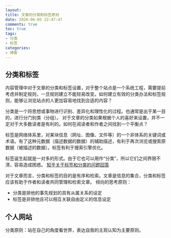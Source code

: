 ```yaml
---
layout: 
title: 文章的分类和标签原则
date: 2020-06-05 22:47:47
comments: true
toc: true
tags: 
- 分类
- 标签
categories:
- 博客 
---
```


## 分类和标签
内容管理中对于文章的分类和标签设置，对于整个站点是一个系统工程，需要提前考虑并制定规则，一旦规则建立不能轻易改变。如何建立有效的分类办法和标签规则，能够让浏览站点的人更加容易地找到合适的内容？

分类是一个将思想或事物进行识别、差异化和理性化的过程。也通常是出于某一目的，进行分门别类（分组）。
对于文章的分类如果根据个人的喜好来设置，并不一定对于大多数读者是有利的。如何在阅读者和作者之间找到一个平衡点？

标签是网络体系里，对某块信息（网址、图像、文件等）的一个非体系的关键词或术语。有了这种元数据（描述数据的数据）的辅助描述，有利于再次浏览或搜索原数据（被描述的数据）。标签有利于搜索引擎优化。

标签诞生起就是一对多的形式。由于它也可以用作“分类”，所以它们之间界限不清，容易造成困惑。
[知乎关于标签和分类的问题回答](https://www.zhihu.com/question/19566478)

对于文章而言，分类和标签的目的是有序和检索。文章是信息的集合，分类和标签应该有助于作者和读者共同管理和检索文章。
倾向的思考原则：

- 分类是排他的事先规划的具有从属关系的设定
- 标签是非排他且可以相互关联自由定义的信息设定

## 个人网站

分类原则：站在自己的角度看世界，表达自我的主观认知为主要原则。